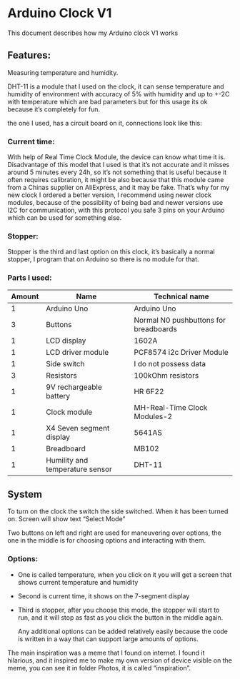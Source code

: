 # Arduino Clock V1

This document describes how my Arduino clock V1 works

## Features:

Measuring temperature and humidity.

DHT-11 is a module that I used on the clock, it can sense temperature and humidity of environment with accuracy of 5% with humidity and up to +-2C with temperature which are bad parameters but for this usage its ok because it’s completely for fun.

the one I used, has a circuit board on it, connections look like this:

### Current time:

With help of Real Time Clock Module, the device can know what time it is. Disadvantage of this model that I used is that it’s not accurate and it misses around 5 minutes every 24h, so it’s not something that is useful because it often requires calibration, it might be also because that this module came from a Chinas supplier on AliExpress, and it may be fake. That’s why for my new clock I ordered a better version, I recommend using newer clock modules, because of the possibility of being bad and newer versions use I2C for communication, with this protocol you safe 3 pins on your Arduino which can be used for something else.

### Stopper:

Stopper is the third and last option on this clock, it’s basically a normal stopper, I program that on Arduino so there is no module for that.

### Parts I used:

| Amount | Name                            | Technical name                        |
|--------|---------------------------------|---------------------------------------|
| 1      | Arduino Uno                     | Arduino Uno                           |
| 3      | Buttons                         | Normal N0 pushbuttons for breadboards |
| 1      | LCD display                     | 1602A                                 |
| 1      | LCD driver module               | PCF8574 i2c Driver Module             |
| 1      | Side switch                     | I do not possess data                 |
| 3      | Resistors                       | 100kOhm resistors                     |
| 1      | 9V rechargeable battery         | HR 6F22                               |
| 1      | Clock module                    | MH-Real-Time Clock Modules-2          |
| 1      | X4 Seven segment display        | 5641AS                                |
| 1      | Breadboard                      | MB102                                 |
| 1      | Humility and temperature sensor | DHT-11                                |

## System

To turn on the clock the switch the side switched. When it has been turned on. Screen will show text “Select Mode”

Two buttons on left and right are used for maneuvering over options, the one in the middle is for choosing options and interacting with them.

### Options:

-   One is called temperature, when you click on it you will get a screen that shows current temperature and humidity
-   Second is current time, it shows on the 7-segment display
-   Third is stopper, after you choose this mode, the stopper will start to run, and it will stop as fast as you click the button in the middle again.

    Any additional options can be added relatively easily because the code is written in a way that can support large amounts of options.

The main inspiration was a meme that I found on internet. I found it hilarious, and it inspired me to make my own version of device visible on the meme, you can see it in folder Photos, it is called “inspiration”.
